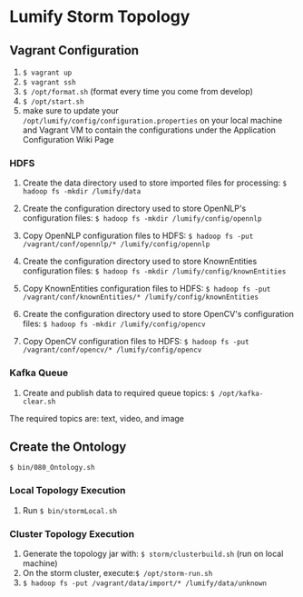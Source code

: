 # Lumify Storm Topology

## Vagrant Configuration
1. ```$ vagrant up```
2. ```$ vagrant ssh```
3. ```$ /opt/format.sh``` (format every time you come from develop)
4. ```$ /opt/start.sh```
5. make sure to update your ```/opt/lumify/config/configuration.properties``` on your local machine and Vagrant VM to contain the configurations under the Application Configuration Wiki Page

### HDFS

1. Create the data directory used to store imported files for processing:
`$ hadoop fs -mkdir /lumify/data`

2. Create the configuration directory used to store OpenNLP's configuration files:
`$ hadoop fs -mkdir /lumify/config/opennlp`

3. Copy OpenNLP configuration files to HDFS:
`$ hadoop fs -put /vagrant/conf/opennlp/* /lumify/config/opennlp`

4. Create the configuration directory used to store KnownEntities configuration files:
`$ hadoop fs -mkdir /lumify/config/knownEntities`

5. Copy KnownEntities configuration files to HDFS:
`$ hadoop fs -put /vagrant/conf/knownEntities/* /lumify/config/knownEntities`

6. Create the configuration directory used to store OpenCV's configuration files:
`$ hadoop fs -mkdir /lumify/config/opencv`

7. Copy OpenCV configuration files to HDFS:
`$ hadoop fs -put /vagrant/conf/opencv/* /lumify/config/opencv`

### Kafka Queue

1. Create and publish data to required queue topics:
`$ /opt/kafka-clear.sh`

The required topics are: text, video, and image

## Create the Ontology
`$ bin/080_Ontology.sh`

### Local Topology Execution
1. Run `$ bin/stormLocal.sh`

### Cluster Topology Execution
1. Generate the topology jar with: `$ storm/clusterbuild.sh`  (run on local machine)
2. On the storm cluster, execute:`$ /opt/storm-run.sh`
3. `$ hadoop fs -put /vagrant/data/import/* /lumify/data/unknown`
